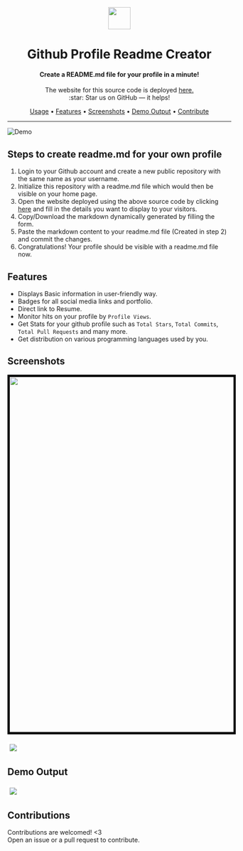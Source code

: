 <p align="center">
<img src="https://github.com/rajk3770/Github-Profile-Readme-Creator/blob/master/images/person.ico"  align="center" height="50"/>
</p>

<h1 align="center"> Github Profile Readme Creator </h1>

<h4 align="center">Create a README.md file for your profile in a minute!<br/></h4>
<p align="center">
The website for this source code is deployed <a href="https://github-profile-readme-creator.web.app">
here.</a>
<br/>
:star: Star us on GitHub — it helps!<br/>
 </p>
 <p align="center">
  <a href="#steps-to-create-readmemd-for-your-own-profile">Usage</a> •
  <a href="#features">Features</a> •
  <a href="#screenshots">Screenshots</a> •
  <a href="#demo-output">Demo Output</a> •
  <a href="#contributions">Contribute</a>
</p>

---

![Demo](https://drive.google.com/file/d/1GdjKkz2sNw_xty4awrT-dVosyXx-mzZc/view?usp=sharing)

## Steps to create readme.md for your own profile
1. Login to your Github account and create a new public repository with the same name as your username.
2. Initialize this repository with a readme.md file which would then be visible on your home page.
3. Open the website deployed using the above source code by clicking [<u>here</u>](https://github-profile-readme-creator.web.app) and fill in the details you want to display
to your visitors.
4. Copy/Download the markdown dynamically generated by filling the form.
5. Paste the markdown content to your readme.md file (Created in step 2) and commit the changes.
6. Congratulations! Your profile should be visible with a readme.md file now.

## Features
* Displays Basic information in user-friendly way.
* Badges for all social media links and portfolio.
* Direct link to Resume.
* Monitor hits on your profile by `Profile Views`.
* Get Stats for your github profile such as `Total Stars`, `Total Commits`, `Total Pull Requests` and many more.
* Get distribution on various programming languages used by you.

## Screenshots
<kbd><img style="border: 5px solid black;" src="https://github.com/rajk3770/Github-Profile-Readme-Creator/blob/master/screenshots/Mobile%20Design.jpg"  height="800"/></kbd>
</br></br>
<kbd><img src="https://github.com/rajk3770/Github-Profile-Readme-Creator/blob/master/screenshots/Laptop%20Design.png" style="border:5px solid #fff"/></kbd>

## Demo Output
<kbd><img src="https://github.com/rajk3770/Github-Profile-Readme-Creator/blob/master/screenshots/Demo%20Output.png" style="border:5px solid #fff"/></kbd>

## Contributions
Contributions are welcomed! <3 <br/>
Open an issue or a pull request to contribute.
